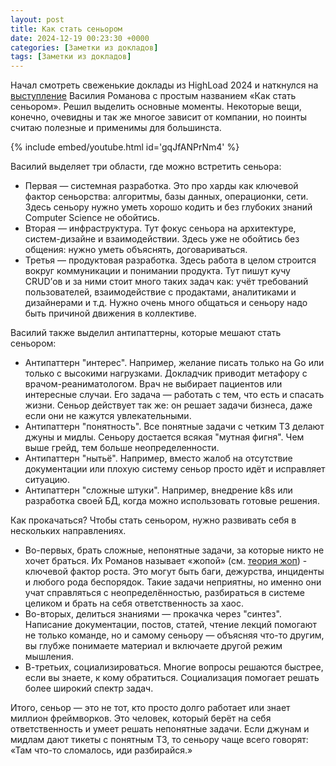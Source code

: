 ```yaml
---
layout: post
title: Как стать сеньором  
date: 2024-12-19 00:23:30 +0000
categories: [Заметки из докладов]
tags: [Заметки из докладов]
---
```


Начал смотреть свеженькие доклады из HighLoad 2024 и наткнулся на [выступление](https://youtu.be/gqJfANPrNm4) Василия Романова с простым названием «Как стать сеньором». Решил выделить основные моменты. Некоторые вещи, конечно, очевидны и так же многое зависит от компании, но поинты считаю полезные и применимы для большинста.

{% include embed/youtube.html id='gqJfANPrNm4' %}

Василий выделяет три области, где можно встретить сеньора:
- Первая — системная разработка. Это про харды как ключевой фактор сеньорства: алгоритмы, базы данных, операционки, сети. Здесь сеньору нужно уметь хорошо кодить и без глубоких знаний Computer Science не обойтись.
- Вторая — инфраструктура. Тут фокус сеньора на архитектуре, систем-дизайне и взаимодействии. Здесь уже не обойтись без общения: нужно уметь объяснять, договариваться.
- Третья — продуктовая разработка. Здесь работа в целом строится вокруг коммуникации и понимании продукта. Тут пишут кучу CRUD’ов и за ними стоит много таких задач как: учёт требований пользователей, взаимодействие с продактами, аналитиками и дизайнерами и т.д. Нужно очень много общаться и сеньору надо быть причиной движения в коллективе.

Василий также выделил антипаттерны, которые мешают стать сеньором:
- Антипаттерн "интерес". Например, желание писать только на Go или только с высокими нагрузками. Докладчик приводит метафору с врачом-реаниматологом. Врач не выбирает пациентов или интересные случаи. Его задача — работать с тем, что есть и спасать жизни. Сеньор действует так же: он решает задачи бизнеса, даже если они не кажутся увлекательными.  
- Антипаттерн "понятность". Все понятные задачи с четким ТЗ делают джуны и мидлы. Сеньору достается всякая "мутная фигня". Чем выше грейд, тем больше неопределенности.
- Антипаттерн "нытьё". Например, вместо жалоб на отсутствие документации или плохую систему сеньор просто идёт и исправляет ситуацию.  
- Антипаттерн "сложные штуки". Например, внедрение k8s или разработка своей БД, когда можно использовать готовые решения.

Как прокачаться? Чтобы стать сеньором, нужно развивать себя в нескольких направлениях.
- Во-первых, брать сложные, непонятные задачи, за которые никто не хочет браться. Их Романов называет «жопой» (см. [теория жоп](https://habr.com/ru/articles/593173/)) - ключевой фактор роста. Это могут быть баги, дежурства, инциденты и любого рода беспорядок. Такие задачи неприятны, но именно они учат справляться с неопределённостью, разбираться в системе целиком и брать на себя ответственность за хаос.
- Во-вторых, делиться знаниями — прокачка через "синтез". Написание документации, постов, статей, чтение лекций помогают не только команде, но и самому сеньору — объясняя что-то другим, вы глубже понимаете материал и включаете другой режим мышления.
- В-третьих, социализироваться. Многие вопросы решаются быстрее, если вы знаете, к кому обратиться. Социализация помогает решать более широкий спектр задач.

Итого, сеньор — это не тот, кто просто долго работает или знает миллион фреймворков. Это человек, который берёт на себя ответственность и умеет решать непонятные задачи. Если джунам и мидлам дают тикеты с понятным ТЗ, то сеньору чаще всего говорят: «Там что-то сломалось, иди разбирайся.»
